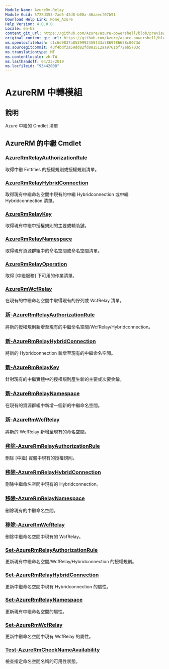 ```yaml
---
Module Name: AzureRm.Relay
Module Guid: 5728d353-7ad5-42d8-b00a-46aaecf07b91
Download Help Link: None_Azure
Help Version: 4.0.0.0
Locale: en-US
content_git_url: https://github.com/Azure/azure-powershell/blob/preview/src/ResourceManager/Relay/Commands.Relay/help/AzureRM.Relay.md
original_content_git_url: https://github.com/Azure/azure-powershell/blob/preview/src/ResourceManager/Relay/Commands.Relay/help/AzureRM.Relay.md
ms.openlocfilehash: c1c6d9837a8539992459f33a5869f86628c0073d
ms.sourcegitcommit: 43f4bdf2a59dd82fd881512aa9761bf72eb5703c
ms.translationtype: MT
ms.contentlocale: zh-TW
ms.lasthandoff: 04/23/2019
ms.locfileid: "93442008"
---
```

# AzureRM 中轉模組
## 說明
Azure 中繼的 Cmdlet 清單

## AzureRM 的中繼 Cmdlet
### [AzureRmRelayAuthorizationRule](Get-AzureRmRelayAuthorizationRule.md)
取得中繼 Enttities 的授權規則或授權規則清單。

### [AzureRmRelayHybridConnection](Get-AzureRmRelayHybridConnection.md)
取得現有中繼命名空間中現有的中繼 Hybridconnection 或中繼 Hybridconnection 清單。

### [AzureRmRelayKey](Get-AzureRmRelayKey.md)
取得現有中繼中授權規則的主要或輔助鍵。

### [AzureRmRelayNamespace](Get-AzureRmRelayNamespace.md)
取得現有資源群組中的命名空間或命名空間清單。

### [AzureRmRelayOperation](Get-AzureRmRelayOperation.md)
取得 [中繼服務] 下可用的作業清單。

### [AzureRmWcfRelay](Get-AzureRmWcfRelay.md)
在現有的中繼命名空間中取得現有的佇列或 WcfRelay 清單。

### [新-AzureRmRelayAuthorizationRule](New-AzureRmRelayAuthorizationRule.md)
將新的授權規則新增至現有的中繼命名空間/WcfRelay/Hybridconnection。

### [新-AzureRmRelayHybridConnection](New-AzureRmRelayHybridConnection.md)
將新的 Hybridconnection 新增至現有的中繼命名空間。

### [新-AzureRmRelayKey](New-AzureRmRelayKey.md)
針對現有的中繼實體中的授權規則產生新的主要或次要金鑰。

### [新-AzureRmRelayNamespace](New-AzureRmRelayNamespace.md)
在現有的資源群組中新增一個新的中繼命名空間。

### [新-AzureRmWcfRelay](New-AzureRmWcfRelay.md)
將新的 WcfRelay 新增至現有的命名空間。

### [移除-AzureRmRelayAuthorizationRule](Remove-AzureRmRelayAuthorizationRule.md)
刪除 [中繼] 實體中現有的授權規則。

### [移除-AzureRmRelayHybridConnection](Remove-AzureRmRelayHybridConnection.md)
刪除中繼命名空間中現有的 Hybridconnection。

### [移除-AzureRmRelayNamespace](Remove-AzureRmRelayNamespace.md)
刪除現有的中繼命名空間。

### [移除-AzureRmWcfRelay](Remove-AzureRmWcfRelay.md)
刪除中繼命名空間中現有的 WcfRelay。

### [Set-AzureRmRelayAuthorizationRule](Set-AzureRmRelayAuthorizationRule.md)
更新現有中繼命名空間/WcfRelay/Hybridconnection 的授權規則。

### [Set-AzureRmRelayHybridConnection](Set-AzureRmRelayHybridConnection.md)
更新中繼命名空間中現有 Hybridconnection 的屬性。

### [Set-AzureRmRelayNamespace](Set-AzureRmRelayNamespace.md)
更新現有中繼命名空間的屬性。

### [Set-AzureRmWcfRelay](Set-AzureRmWcfRelay.md)
更新中繼命名空間中現有 WcfRelay 的屬性。

### [Test-AzureRmCheckNameAvailability](Test-AzureRmCheckNameAvailability.md)
檢查指定命名空間名稱的可用性狀態。


